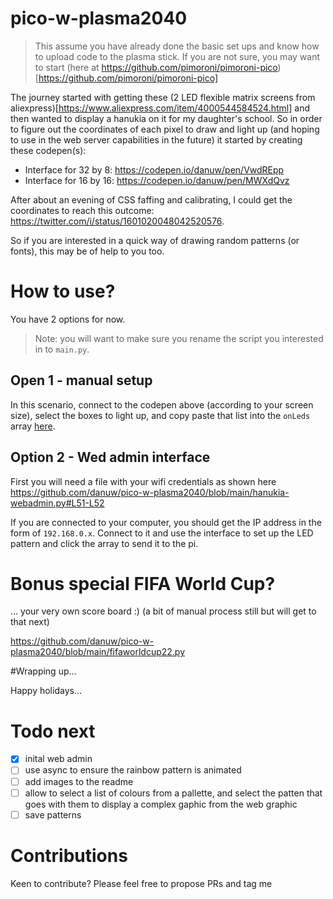 # pico-w-plasma2040

>This assume you have already done the basic set ups and know how to upload code to the plasma stick. If you are not sure, you may want to start (here at https://github.com/pimoroni/pimoroni-pico)[https://github.com/pimoroni/pimoroni-pico]

The journey started with getting these (2 LED flexible matrix screens from aliexpress)[https://www.aliexpress.com/item/4000544584524.html] and then wanted to display a hanukia on it for my daughter's school.
So in order to figure out the coordinates of each pixel to draw and light up (and hoping to use in the web server capabilities in the future) it started by creating these codepen(s):
- Interface for 32 by 8: https://codepen.io/danuw/pen/VwdREpp
- Interface for 16 by 16: https://codepen.io/danuw/pen/MWXdQvz

After about an evening of CSS faffing and calibrating, I could get the coordinates to reach this outcome: https://twitter.com/i/status/1601020048042520576. 

So if you are interested in a quick way of drawing random patterns (or fonts), this may be of help to you too.

# How to use?

You have 2 options for now.

> Note: you will want to make sure you rename the script you interested in to `main.py`.

## Open 1 - manual setup

In this scenario, connect to the codepen above (according to your screen size), select the boxes to light up, and copy paste that list into the `onLeds` array [here](https://github.com/danuw/pico-w-plasma2040/blob/main/hanukia.py#L10).

## Option 2 - Wed admin interface

First you will need a file with your wifi credentials as shown here https://github.com/danuw/pico-w-plasma2040/blob/main/hanukia-webadmin.py#L51-L52

If you are connected to your computer, you should get the IP address in the form of `192.168.0.x`. Connect to it and use the interface to set up the LED pattern and click the array to send it to the pi.

# Bonus special FIFA World Cup?

... your very own score board :) (a bit of manual process still but will get to that next)

https://github.com/danuw/pico-w-plasma2040/blob/main/fifaworldcup22.py

#Wrapping up...

Happy holidays...

# Todo next

- [X] inital web admin 
- [ ] use async to ensure the rainbow pattern is animated
- [ ] add images to the readme
- [ ] allow to select a list of colours from a pallette, and select the patten that goes with them to display a complex gaphic from the web graphic
- [ ] save patterns

# Contributions

Keen to contribute? Please feel free to propose PRs and tag me
